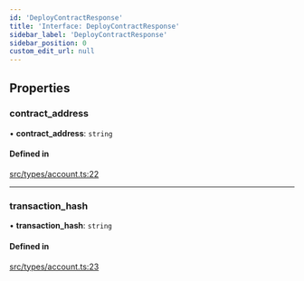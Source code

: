 ```yaml
---
id: 'DeployContractResponse'
title: 'Interface: DeployContractResponse'
sidebar_label: 'DeployContractResponse'
sidebar_position: 0
custom_edit_url: null
---
```


## Properties

### contract_address

• **contract_address**: `string`

#### Defined in

[src/types/account.ts:22](https://github.com/starknet-io/starknet.js/blob/develop/src/types/account.ts#L22)

---

### transaction_hash

• **transaction_hash**: `string`

#### Defined in

[src/types/account.ts:23](https://github.com/starknet-io/starknet.js/blob/develop/src/types/account.ts#L23)
